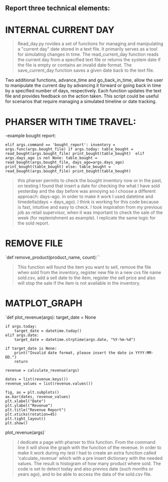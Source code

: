 ## Report three technical elements:

# INTERNAL CURRENT DAY
> Read_day.py rovides a set of functions for managing and manipulating a "current day" date stored in a text file. It primarily serves as a tool for simulating changes in time. The read_current_day function reads the current day from a specified text file or returns the system date if the file is empty or contains an invalid date format. The save_current_day function saves a given date back to the text file.

Two additional functions, advance_time and go_back_in_time, allow the user to manipulate the current day by advancing it forward or going back in time by a specified number of days, respectively. Each function updates the text file and provides feedback on the action taken. This script could be useful for scenarios that require managing a simulated timeline or date tracking.

# PHARSER WITH TIME TRAVEL:

-example bought report: 

`elif args.command == 'bought_report':
            inventory = args.func(args.bought_file)
            if args.today:
                table_bought = read_bought(args.bought_file)
                print_bought(table_bought) 
            elif args.days_ago is not None:
                table_bought = read_bought(args.bought_file, days_ago=args.days_ago)
                print_bought(table_bought)
            else:
                 table_bought = read_bought(args.bought_file)
                 print_bought(table_bought)`

> this pharser permits to check the bought inventory now or in the past, on testing I found that insert a date for checking the what I have sold yesterday and the day before was annoying so I choose a different approach: days-ago. In order to make it work I used datetime and timedelta(days = days_ago). I think is working for this code because is fast, intuitive and easy to check. I took inspiration from my previous job as retail supervisor, when it was important to check the sale of the week (for replenishment as example). I replicate the same logic for the sold report.
# REMOVE FILE

`def remove_product(product_name, count):``
    

> This function will found the item you want to sell, remove the file when sold from the inventory, register new file in a new cvs file name sold.csv, add a sell date to the item, register the sell price and also will stop the sale if the item is not available in the inventory. 

# MATPLOT_GRAPH

`def plot_revenue(args):
    target_date = None

    if args.today:
        target_date = datetime.today()
    elif args.date:
        target_date = datetime.strptime(args.date, "%Y-%m-%d")

    if target_date is None:
        print("Invalid date format, please insert the date in YYYY-MM-DD.")
        return

    revenue = calculate_revenue(args)

    dates = list(revenue.keys())
    revenue_values = list(revenue.values())

    fig, ax = plt.subplots()
    ax.bar(dates, revenue_values)
    plt.xlabel("Date")
    plt.ylabel("Revenue")
    plt.title("Revenue Report")
    plt.xticks(rotation=45)
    plt.tight_layout()
    plt.show()

plot_revenue(args)`

> I dedicate a page with pharser to this function. From the command line it will show the graph with the function of the revenue. In order to make it work during my test I had to create an extra function called 'calculate_revenue' which with a pre insert dictionary with the needed values. The result is histogram of how many product where sold. The code is set to detect today and also previos date (such months or years ago), and to be able to access the data of the sold.csv file.